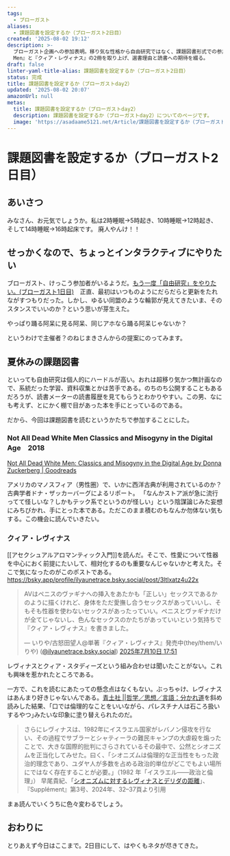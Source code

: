 ```yaml
---
tags:
  - ブローガスト
aliases:
  - 課題図書を設定するか（ブローガスト2日目）
created: '2025-08-02 19:12'
description: >-
  ブローガスト企画への参加表明。移り気な性格から自由研究ではなく、課題図書形式での参加を決意。『Not All Dead White
  Men』と『クィア・レヴィナス』の2冊を取り上げ、選書理由と読書への期待を綴る。
draft: false
linter-yaml-title-alias: 課題図書を設定するか（ブローガスト2日目）
status: 完成
title: 課題図書を設定するか（ブローガストday2）
updated: '2025-08-02 20:07'
amazonUrl: null
metas:
  title: 課題図書を設定するか（ブローガストday2）
  description: 課題図書を設定するか（ブローガストday2）についてのページです。
  image: 'https://asadaame5121.net/Article/課題図書を設定するか（ブローガストday2）.png'
---
```

# 課題図書を設定するか（ブローガスト2日目）

## あいさつ
みなさん、お元気でしょうか。私は2時睡眠→5時起き、10時睡眠→12時起き、そして14時睡眠→16時起床です。
廃人やんけ！！

## せっかくなので、ちょっとインタラクティブにやりたい
ブローガスト、けっこう参加者がいるようだ。[もう一度「自由研究」をやりたい。(ブローガスト1日目)](https://nejimakinikki.hatenablog.com/entry/jiyuu-kenkyuu-summer-research-blaugust-2025-day1)　正直、最初はいつものようにだらだらと更新をたれながすつもりだった。しかし、ゆるい同盟のような輪郭が見えてきたいま、そのスタンスでいいのか？という思いが芽生えた。

やっぱり踊る阿呆に見る阿呆、同じアホなら踊る阿呆じゃないか？

というわけで主催者？のねじまきさんからの提案にのってみます。

## 夏休みの課題図書
といっても自由研究は個人的にハードルが高い。おれは超移り気かつ無計画なので、系統だった学習、資料収集とかは苦手である。のちのち公開することもあるだろうが、読書メーターの読書履歴を見てもらうとわかりやすい。この男、なにも考えず、とにかく棚で目があった本を手にとっているのである。

だから、今回は課題図書を読むというかたちで参加することにした。

### Not All Dead White Men Classics and Misogyny in the Digital Age　2018

[Not All Dead White Men: Classics and Misogyny in the Digital Age by Donna Zuckerberg \| Goodreads](https://www.goodreads.com/book/show/38240525-not-all-dead-white-men)

アメリカのマノスフィア（男性圏）で、いかに西洋古典が利用されているのか？古典学者ドナ・ザッカーバーグによるリポート。
「なんかストア派が急に流行ってて怪しいな？しかもテック系でというのが怪しい」という陰謀論じみた妄想にみちびかれ、手にとった本である。ただこのまま積むのもなんか勿体ない気もする。この機会に読んでいきたい。


### クィア・レヴィナス
[[アセクシュアルアロマンティック入門]]を読んだ。そこで、性愛について性器を中心におく前提にたいして、相対化するのも重要なんじゃないかと考えた。そこで気になったのがこのポストである。
https://bsky.app/profile/ilyaunetrace.bsky.social/post/3ltlxatz4u22x
<blockquote class="bluesky-embed" data-bluesky-uri="at://did:plc:6ttxkysx2srww3vt3tzqiw4m/app.bsky.feed.post/3ltlxatz4u22x" data-bluesky-cid="bafyreia2hmeaiypjtbyptwylnsnjy6ehivbjsplmwalqa2xuont7scvss4" data-bluesky-embed-color-mode="system"><p lang="ja">AVはペニスのヴァギナへの挿入をあたかも「正しい」セックスであるかのように描くけれど、身体をただ愛撫し合うセックスがあっていいし、そもそも性器を使わないセックスがあったっていい。ペニスとヴァギナだけが全てじゃないし、色んなセックスのかたちがあっていいという気持ちで『クィア・レヴィナス』を書きました。</p>&mdash; いりや/古怒田望人@単著『クィア・レヴィナス』発売中(they/them/いりや) (<a href="https://bsky.app/profile/did:plc:6ttxkysx2srww3vt3tzqiw4m?ref_src=embed">@ilyaunetrace.bsky.social</a>) <a href="https://bsky.app/profile/did:plc:6ttxkysx2srww3vt3tzqiw4m/post/3ltlxatz4u22x?ref_src=embed">2025年7月10日 17:51</a></blockquote><script async src="https://embed.bsky.app/static/embed.js" charset="utf-8"></script>
レヴィナスとクィア・スタディーズという組み合わせは聞いたことがない。これも興味を惹かれたところである。

一方で、これを読むにあたっての懸念点はなくもない。ぶっちゃけ、レヴィナスはあんまり好きじゃないんである。[青土社 \|\|哲学／思想／言語：分かれ道](http://www.seidosha.co.jp/book/index.php?id=3192)を斜め読みした結果、｢口では倫理的なことをいいながら、パレスチナ人は石ころ扱いするやつ｣みたいな印象に塗り替えられたのだ。

> さらにレヴィナスは、1982年にイスラエル国家がレバノン侵攻を行ない、その過程でサブラーとシャティーラの難民キャンプの大虐殺を煽ったことで、大きな国際的批判にさらされているその最中で、公然とシオニズムを正当化してみせた。曰く、「シオニズムは倫理的な正当性をもった政治的理念であり、ユダヤ人が多数を占める政治的単位がどこでもよい場所にではなく存在することが必要。」（1982 年「イスラエル――政治と倫理」）
> 早尾貴紀、「[シオニズムに対するレヴィナスとデリダの距離](https://decon.fpark.tmu.ac.jp/_src/17496/03%E6%97%A9%E5%B0%BE.pdf?v=1649178911055)」、『Supplément』第3号、2024年、32–37頁より引用

まぁ読んでいくうちに色々変わるでしょう。

## おわりに
とりあえず今日はここまで。2日目にして、はやくもネタが尽きてきた。
